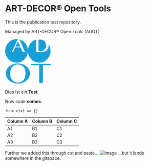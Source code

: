 # ART-DECOR® Open Tools
This is the publication test repository.

Managed by ART-DECOR® Open Tools (ADOT)

![img](img/avatar-klein.jpg)

Dies ist ein **Test**.

Now _code_ **comes**.

```
func e(x) => {}
```
Column A | Column B | Column C
---------|----------|---------
 A1 | B1 | C1
 A2 | B2 | C2
 A3 | B3 | C3
 
 Further we added this through cut and paste...
 <img width="30" alt="image" src="https://user-images.githubusercontent.com/15804431/134190198-0b447de3-c106-4a5b-afbe-8c91647ead6b.png">
...but it lands somewhere in the gitspace.
